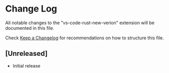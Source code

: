 # Change Log

All notable changes to the "vs-code-rust-new-verion" extension will be documented in this file.

Check [Keep a Changelog](http://keepachangelog.com/) for recommendations on how to structure this file.

## [Unreleased]

- Initial release